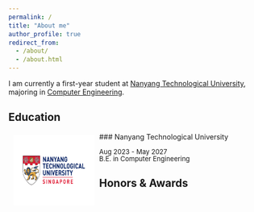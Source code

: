 ```yaml
---
permalink: /
title: "About me"
author_profile: true
redirect_from: 
  - /about/
  - /about.html
---
```


I am currently a first-year student at [Nanyang Technological University](https://www.ntu.edu.sg/), majoring in [Computer Engineering](https://www.ntu.edu.sg/education/undergraduate-programme/bachelor-of-engineering-in-computer-engineering).

Education
------

<img style="float: left; margin:5px 10px" src="/images/education/NTU.png" width="160" height="140">
### Nanyang Technological University
<p style="line-height:1.0">
<font size="2">
Aug 2023 - May 2027<br />
B.E. in Computer Engineering<br />
</font>
</p>

Honors & Awards
------
